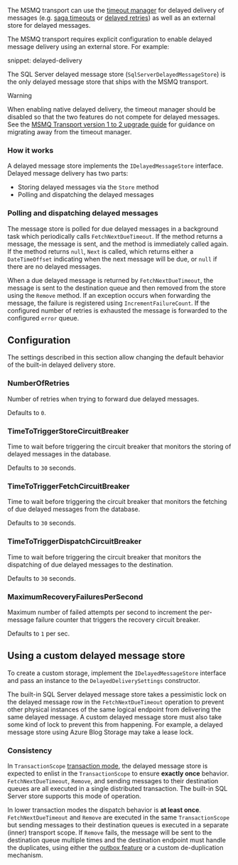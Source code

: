 The MSMQ transport can use the [timeout manager](/nservicebus/messaging/timeout-manager.md) for delayed delivery of messages (e.g. [saga timeouts](/nservicebus/sagas/timeouts.md) or [delayed retries](/nservicebus/recoverability/configure-delayed-retries.md)) as well as an external store for delayed messages.

The MSMQ transport requires explicit configuration to enable delayed message delivery using an external store. For example:

snippet: delayed-delivery

The SQL Server delayed message store (`SqlServerDelayedMessageStore`) is the only delayed message store that ships with the MSMQ transport.

> [!WARNING]
> When enabling native delayed delivery, the timeout manager should be disabled so that the two features do not compete for delayed messages. See the [MSMQ Transport version 1 to 2 upgrade guide](/transports/upgrades/msmq-1to2.md) for guidance on migrating away from the timeout manager.

### How it works

A delayed message store implements the `IDelayedMessageStore` interface. Delayed message delivery has two parts:

- Storing delayed messages via the `Store` method
- Polling and dispatching the delayed messages

### Polling and dispatching delayed messages

The message store is polled for due delayed messages in a background task which periodically calls `FetchNextDueTimeout`. If the method returns a message, the message is sent, and the method is immediately called again. If the method returns `null`, `Next` is called, which returns either a `DateTimeOffset` indicating when the next message will be due, or `null` if there are no delayed messages.

When a due delayed message is returned by `FetchNextDueTimeout`, the message is sent to the destination queue and then removed from the store using the `Remove` method. If an exception occurs when forwarding the message, the failure is registered using `IncrementFailureCount`. If the configured number of retries is exhausted the message is forwarded to the configured `error` queue.

## Configuration

The settings described in this section allow changing the default behavior of the built-in delayed delivery store.

### NumberOfRetries

Number of retries when trying to forward due delayed messages.

Defaults to `0`.

### TimeToTriggerStoreCircuitBreaker

Time to wait before triggering the circuit breaker that monitors the storing of delayed messages in the database.

Defaults to `30` seconds.

### TimeToTriggerFetchCircuitBreaker

Time to wait before triggering the circuit breaker that monitors the fetching of due delayed messages from the database.

Defaults to `30` seconds.

### TimeToTriggerDispatchCircuitBreaker

Time to wait before triggering the circuit breaker that monitors the dispatching of due delayed messages to the destination.

Defaults to `30` seconds.

### MaximumRecoveryFailuresPerSecond

Maximum number of failed attempts per second to increment the per-message failure counter that triggers the recovery circuit breaker.

Defaults to `1` per sec.

## Using a custom delayed message store

To create a custom storage, implement the `IDelayedMessageStore` interface and pass an instance to the `DelayedDeliverySettings` constructor.

The built-in SQL Server delayed message store takes a pessimistic lock on the delayed message row in the `FetchNextDueTimeout` operation to prevent other physical instances of the same logical endpoint from delivering the same delayed message. A custom delayed message store must also take some kind of lock to prevent this from happening. For example, a delayed message store using Azure Blog Storage may take a lease lock.

### Consistency

In `TransactionScope` [transaction mode](/transports/transactions.md), the delayed message store is expected to enlist in the `TransactionScope` to ensure **exactly once** behavior. `FetchNextDueTimeout`, `Remove`, and sending messages to their destination queues are all executed in a single distributed transaction. The built-in SQL Server store supports this mode of operation.

In lower transaction modes the dispatch behavior is **at least once**. `FetchNextDueTimeout` and `Remove` are executed in the same `TransactionScope` but sending messages to their destination queues is executed in a separate (inner) transport scope. If `Remove` fails, the message will be sent to the destination queue multiple times and the destination endpoint must handle the duplicates, using either the [outbox feature](/nservicebus/outbox/) or a custom de-duplication mechanism.
